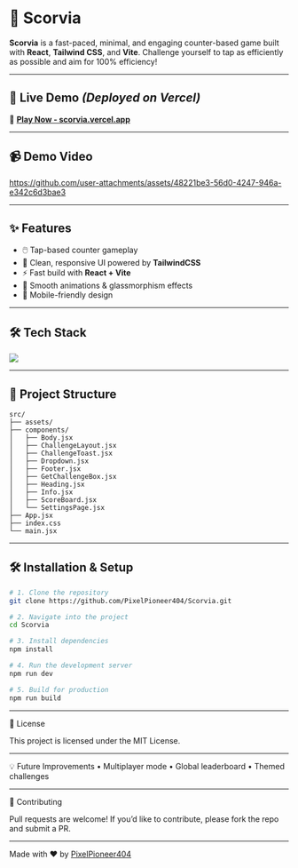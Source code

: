 # 🎯 Scorvia

**Scorvia** is a fast-paced, minimal, and engaging counter-based game built with **React**, **Tailwind CSS**, and **Vite**. Challenge yourself to tap as efficiently as possible and aim for 100% efficiency!

---

## 🚀 Live Demo *(Deployed on Vercel)*
🔗 **[Play Now - scorvia.vercel.app](https://scorvia.vercel.app)**  

---

## 📹 Demo Video

https://github.com/user-attachments/assets/48221be3-56d0-4247-946a-e342c6d3bae3

---

## ✨ Features
- 🖱️ Tap-based counter gameplay
- 🎨 Clean, responsive UI powered by **TailwindCSS**
- ⚡ Fast build with **React + Vite**
- 🌙 Smooth animations & glassmorphism effects
- 📱 Mobile-friendly design

---

## 🛠 Tech Stack
<p align="left">
  <img src="https://skillicons.dev/icons?i=react,tailwind,vite,js,vercel,git,github" />
</p>

---

## 📂 Project Structure
```
src/
├── assets/
├── components/
│   ├── Body.jsx
│   ├── ChallengeLayout.jsx
│   ├── ChallengeToast.jsx
│   ├── Dropdown.jsx
│   ├── Footer.jsx
│   ├── GetChallengeBox.jsx
│   ├── Heading.jsx
│   ├── Info.jsx
│   ├── ScoreBoard.jsx
│   └── SettingsPage.jsx
├── App.jsx
├── index.css
└── main.jsx
```
---

## 🛠️ Installation & Setup
```bash
# 1. Clone the repository
git clone https://github.com/PixelPioneer404/Scorvia.git

# 2. Navigate into the project
cd Scorvia

# 3. Install dependencies
npm install

# 4. Run the development server
npm run dev

# 5. Build for production
npm run build
```

---


📜 License

This project is licensed under the MIT License.

---

💡 Future Improvements
	•	Multiplayer mode
	•	Global leaderboard
	•	Themed challenges

---

🤝 Contributing

Pull requests are welcome!
If you’d like to contribute, please fork the repo and submit a PR.

---

Made with ❤️ by [PixelPioneer404](https://github.com/pixelpioneer404)
